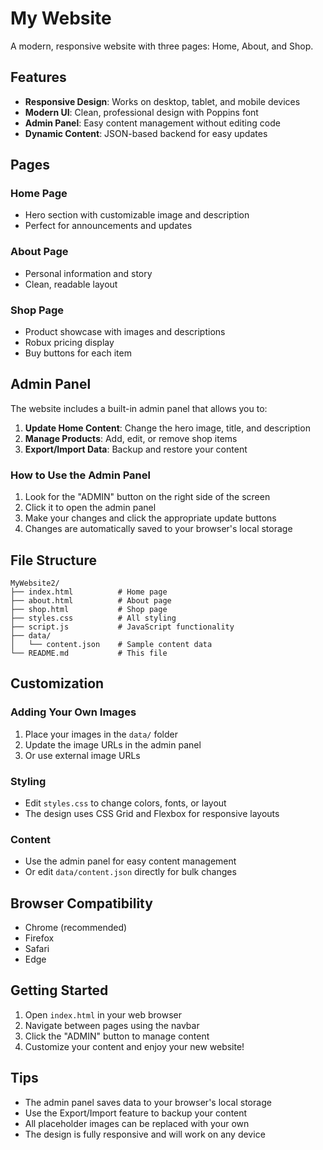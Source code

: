# My Website

A modern, responsive website with three pages: Home, About, and Shop.

## Features

- **Responsive Design**: Works on desktop, tablet, and mobile devices
- **Modern UI**: Clean, professional design with Poppins font
- **Admin Panel**: Easy content management without editing code
- **Dynamic Content**: JSON-based backend for easy updates

## Pages

### Home Page
- Hero section with customizable image and description
- Perfect for announcements and updates

### About Page
- Personal information and story
- Clean, readable layout

### Shop Page
- Product showcase with images and descriptions
- Robux pricing display
- Buy buttons for each item

## Admin Panel

The website includes a built-in admin panel that allows you to:

1. **Update Home Content**: Change the hero image, title, and description
2. **Manage Products**: Add, edit, or remove shop items
3. **Export/Import Data**: Backup and restore your content

### How to Use the Admin Panel

1. Look for the "ADMIN" button on the right side of the screen
2. Click it to open the admin panel
3. Make your changes and click the appropriate update buttons
4. Changes are automatically saved to your browser's local storage

## File Structure

```
MyWebsite2/
├── index.html          # Home page
├── about.html          # About page
├── shop.html           # Shop page
├── styles.css          # All styling
├── script.js           # JavaScript functionality
├── data/
│   └── content.json    # Sample content data
└── README.md           # This file
```

## Customization

### Adding Your Own Images
1. Place your images in the `data/` folder
2. Update the image URLs in the admin panel
3. Or use external image URLs

### Styling
- Edit `styles.css` to change colors, fonts, or layout
- The design uses CSS Grid and Flexbox for responsive layouts

### Content
- Use the admin panel for easy content management
- Or edit `data/content.json` directly for bulk changes

## Browser Compatibility

- Chrome (recommended)
- Firefox
- Safari
- Edge

## Getting Started

1. Open `index.html` in your web browser
2. Navigate between pages using the navbar
3. Click the "ADMIN" button to manage content
4. Customize your content and enjoy your new website!

## Tips

- The admin panel saves data to your browser's local storage
- Use the Export/Import feature to backup your content
- All placeholder images can be replaced with your own
- The design is fully responsive and will work on any device
